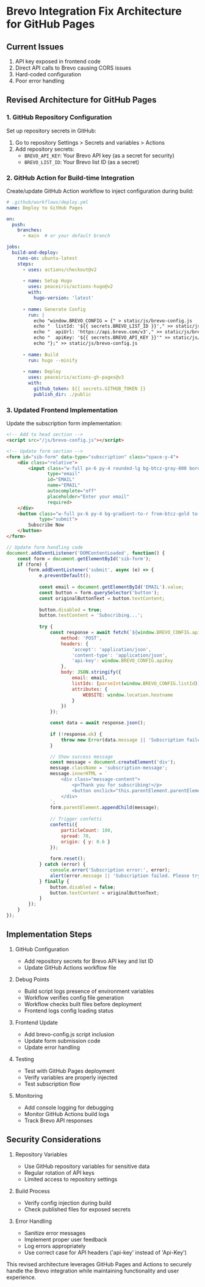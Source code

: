 # Brevo Integration Fix Architecture for GitHub Pages

## Current Issues
1. API key exposed in frontend code
2. Direct API calls to Brevo causing CORS issues
3. Hard-coded configuration
4. Poor error handling

## Revised Architecture for GitHub Pages

### 1. GitHub Repository Configuration
Set up repository secrets in GitHub:
1. Go to repository Settings > Secrets and variables > Actions
2. Add repository secrets:
   - `BREVO_API_KEY`: Your Brevo API key (as a secret for security)
   - `BREVO_LIST_ID`: Your Brevo list ID (as a secret)

### 2. GitHub Action for Build-time Integration
Create/update GitHub Action workflow to inject configuration during build:

```yaml
# .github/workflows/deploy.yml
name: Deploy to GitHub Pages

on:
  push:
    branches:
      - main  # or your default branch

jobs:
  build-and-deploy:
    runs-on: ubuntu-latest
    steps:
      - uses: actions/checkout@v2
      
      - name: Setup Hugo
        uses: peaceiris/actions-hugo@v2
        with:
          hugo-version: 'latest'
          
      - name: Generate Config
        run: |
          echo "window.BREVO_CONFIG = {" > static/js/brevo-config.js
          echo "  listId: '${{ secrets.BREVO_LIST_ID }}'," >> static/js/brevo-config.js
          echo "  apiUrl: 'https://api.brevo.com/v3'," >> static/js/brevo-config.js
          echo "  apiKey: '${{ secrets.BREVO_API_KEY }}'" >> static/js/brevo-config.js
          echo "};" >> static/js/brevo-config.js
          
      - name: Build
        run: hugo --minify
        
      - name: Deploy
        uses: peaceiris/actions-gh-pages@v3
        with:
          github_token: ${{ secrets.GITHUB_TOKEN }}
          publish_dir: ./public
```

### 3. Updated Frontend Implementation
Update the subscription form implementation:

```html
<!-- Add to head section -->
<script src="/js/brevo-config.js"></script>

<!-- Update form section -->
<form id="sib-form" data-type="subscription" class="space-y-4">
    <div class="relative">
        <input class="w-full px-6 py-4 rounded-lg bg-btcz-gray-800 border border-btcz-gray-700 text-white placeholder-btcz-gray-400 focus:outline-none focus:ring-2 focus:ring-btcz-gold focus:border-transparent transition-all"
               type="email"
               id="EMAIL"
               name="EMAIL"
               autocomplete="off"
               placeholder="Enter your email"
               required>
    </div>
    <button class="w-full px-6 py-4 bg-gradient-to-r from-btcz-gold to-yellow-400 text-btcz-gray-900 font-semibold rounded-lg hover:from-yellow-400 hover:to-btcz-gold transform hover:scale-105 transition-all duration-300 focus:outline-none focus:ring-2 focus:ring-btcz-gold focus:ring-offset-2 focus:ring-offset-btcz-gray-950"
            type="submit">
        Subscribe Now
    </button>
</form>
```

```javascript
// Update form handling code
document.addEventListener('DOMContentLoaded', function() {
    const form = document.getElementById('sib-form');
    if (form) {
        form.addEventListener('submit', async (e) => {
            e.preventDefault();
            
            const email = document.getElementById('EMAIL').value;
            const button = form.querySelector('button');
            const originalButtonText = button.textContent;
            
            button.disabled = true;
            button.textContent = 'Subscribing...';
            
            try {
                const response = await fetch(`${window.BREVO_CONFIG.apiUrl}/contacts`, {
                    method: 'POST',
                    headers: {
                        'accept': 'application/json',
                        'content-type': 'application/json',
                        'api-key': window.BREVO_CONFIG.apiKey
                    },
                    body: JSON.stringify({
                        email: email,
                        listIds: [parseInt(window.BREVO_CONFIG.listId)],
                        attributes: {
                            WEBSITE: window.location.hostname
                        }
                    })
                });

                const data = await response.json();
                
                if (!response.ok) {
                    throw new Error(data.message || 'Subscription failed');
                }

                // Show success message
                const message = document.createElement('div');
                message.className = 'subscription-message';
                message.innerHTML = `
                    <div class="message-content">
                        <p>Thank you for subscribing!</p>
                        <button onclick="this.parentElement.parentElement.remove()">OK</button>
                    </div>
                `;
                form.parentElement.appendChild(message);
                
                // Trigger confetti
                confetti({
                    particleCount: 100,
                    spread: 70,
                    origin: { y: 0.6 }
                });
                
                form.reset();
            } catch (error) {
                console.error('Subscription error:', error);
                alert(error.message || 'Subscription failed. Please try again later.');
            } finally {
                button.disabled = false;
                button.textContent = originalButtonText;
            }
        });
    }
});
```

## Implementation Steps

1. GitHub Configuration
   - Add repository secrets for Brevo API key and list ID
   - Update GitHub Actions workflow file
   
2. Debug Points
   - Build script logs presence of environment variables
   - Workflow verifies config file generation
   - Workflow checks built files before deployment
   - Frontend logs config loading status

2. Frontend Update
   - Add brevo-config.js script inclusion
   - Update form submission code
   - Update error handling

3. Testing
   - Test with GitHub Pages deployment
   - Verify variables are properly injected
   - Test subscription flow

4. Monitoring
   - Add console logging for debugging
   - Monitor GitHub Actions build logs
   - Track Brevo API responses

## Security Considerations

1. Repository Variables
   - Use GitHub repository variables for sensitive data
   - Regular rotation of API keys
   - Limited access to repository settings

2. Build Process
   - Verify config injection during build
   - Check published files for exposed secrets

3. Error Handling
    - Sanitize error messages
    - Implement proper user feedback
    - Log errors appropriately
    - Use correct case for API headers ('api-key' instead of 'Api-Key')

This revised architecture leverages GitHub Pages and Actions to securely handle the Brevo integration while maintaining functionality and user experience.